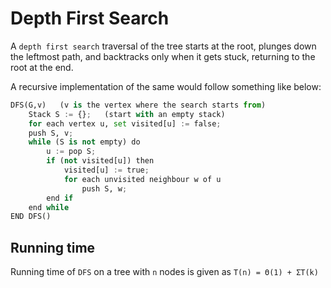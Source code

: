 # Depth First Search

A `depth first search` traversal of the tree starts at the root, plunges down the leftmost path, and backtracks only when it gets stuck, returning to the root at the end.

A recursive implementation of the same would follow something like below:

```python
DFS(G,v)   (v is the vertex where the search starts from)
    Stack S := {};   (start with an empty stack)
    for each vertex u, set visited[u] := false;
    push S, v;
    while (S is not empty) do
        u := pop S;
        if (not visited[u]) then
            visited[u] := true;
            for each unvisited neighbour w of u
                push S, w;
        end if
    end while
END DFS()
```
## Running time

Running time of `DFS` on a tree with `n` nodes is given as `T(n) = Θ(1) + ΣT(k)`
